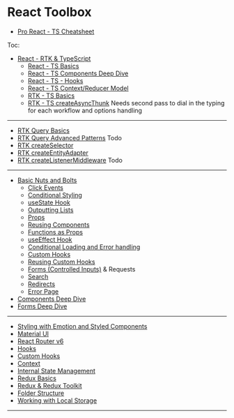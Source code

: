 # React Toolbox

- [Pro React - TS Cheatsheet](https://react-typescript-cheatsheet.netlify.app/docs/basic/setup/)

Toc:

- [React - RTK & TypeScript]()
  - [React - TS Basics](https://github.com/Adamskoullos/react-dojo-projects/blob/main/notes/ts-basics.md)
  - [React - TS Components Deep Dive](https://github.com/Adamskoullos/react-dojo-projects/blob/main/notes/ts-components.md)
  - [React - TS - Hooks](https://github.com/Adamskoullos/react-dojo-projects/blob/main/notes/ts-hooks.md)
  - [React - TS Context/Reducer Model](https://github.com/Adamskoullos/react-dojo-projects/blob/main/notes/ts-context-reducer.md)
  - [RTK - TS Basics](https://github.com/Adamskoullos/react-dojo-projects/blob/main/notes/redux-tk-ts/0-basics.md)
  - [RTK - TS createAsyncThunk](https://github.com/Adamskoullos/react-dojo-projects/blob/main/notes/redux-tk-ts/thunk.md) Needs second pass to dial in the typing for each workflow and options handling

---

- [RTK Query Basics](https://github.com/Adamskoullos/react-next-guide/blob/main/core/api-workflows.md)
- [RTK Query Advanced Patterns](https://github.com/Adamskoullos/react-next-guide/blob/main/core/rtk-query-advanced.md) Todo
- [RTK createSelector](https://github.com/Adamskoullos/react-next-guide/blob/main/core/createSelector.md)
- [RTK createEntityAdapter](https://github.com/Adamskoullos/react-dojo-projects/blob/main/notes/redux-tk-ts/entity-adapter.md)
- [RTK createListenerMiddleware]() Todo

---

- [Basic Nuts and Bolts](https://github.com/Adamskoullos/react-guide/blob/main/core/basics.md)
  - [Click Events](https://github.com/Adamskoullos/react-guide/blob/main/core/basics.md#Click-Events)
  - [Conditional Styling](https://github.com/Adamskoullos/react-guide/blob/main/core/basics.md#conditional-styling)
  - [useState Hook](https://github.com/Adamskoullos/react-guide/blob/main/core/basics.md#usestate-hook)
  - [Outputting Lists](https://github.com/Adamskoullos/react-guide/blob/main/core/basics.md#outputting-lists)
  - [Props](https://github.com/Adamskoullos/react-guide/blob/main/core/basics.md#props)
  - [Reusing Components](https://github.com/Adamskoullos/react-guide/blob/main/core/basics.md#reusing-components)
  - [Functions as Props](https://github.com/Adamskoullos/react-guide/blob/main/core/basics.md#functions-as-props)
  - [useEffect Hook](https://github.com/Adamskoullos/react-guide/blob/main/core/basics.md#useeffect-hook)
  - [Conditional Loading and Error handling](https://github.com/Adamskoullos/react-guide/blob/main/core/basics.md#conditional-loading-and-error-handling)
  - [Custom Hooks](https://github.com/Adamskoullos/react-guide/blob/main/core/basics.md#custom-hooks)
  - [Reusing Custom Hooks](https://github.com/Adamskoullos/react-guide/blob/main/core/basics.md#reusing-custom-hooks)
  - [Forms (Controlled Inputs)](https://github.com/Adamskoullos/react-guide/blob/main/core/basics.md#forms) & Requests
  - [Search](https://github.com/Adamskoullos/react-guide/blob/main/core/basics.md#search)
  - [Redirects](https://github.com/Adamskoullos/react-guide/blob/main/core/basics.md#posting-form-data-and-redirecting-user)
  - [Error Page](https://github.com/Adamskoullos/react-guide/blob/main/core/basics.md#error-page)
- [Components Deep Dive](https://github.com/Adamskoullos/react-dojo-projects/blob/main/notes/components.md)
- [Forms Deep Dive](https://github.com/Adamskoullos/react-dojo-projects/blob/main/notes/forms.md)

---

- [Styling with Emotion and Styled Components](https://github.com/Adamskoullos/react-dojo-projects/blob/main/notes/styling.md)
- [Material UI](https://github.com/Adamskoullos/react-guide/blob/main/core/material-design.md)
- [React Router v6](https://github.com/Adamskoullos/react-guide/blob/main/core/react-router.md)
- [Hooks](https://github.com/Adamskoullos/react-guide/blob/main/core/hooks.md)
- [Custom Hooks](https://github.com/Adamskoullos/react-dojo-projects/blob/main/notes/custom-hooks.md)
- [Context](https://github.com/Adamskoullos/react-guide/blob/main/core/context.md)
- [Internal State Management](https://github.com/Adamskoullos/react-dojo-projects/blob/main/notes/internal-state-management.md)
- [Redux Basics](https://github.com/Adamskoullos/react-dojo-projects/blob/main/notes/redux-basics.md)
- [Redux & Redux Toolkit](https://github.com/Adamskoullos/react-guide/blob/main/core/redux.md)
- [Folder Structure](https://github.com/Adamskoullos/react-guide/blob/main/core/folder-structure.md)
- [Working with Local Storage](https://github.com/Adamskoullos/react-guide/blob/main/core/local-storage.md)

---
